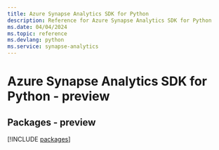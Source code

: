 ```yaml
---
title: Azure Synapse Analytics SDK for Python
description: Reference for Azure Synapse Analytics SDK for Python
ms.date: 04/04/2024
ms.topic: reference
ms.devlang: python
ms.service: synapse-analytics
---
```

# Azure Synapse Analytics SDK for Python - preview
## Packages - preview
[!INCLUDE [packages](synapse-analytics-index.md)]
